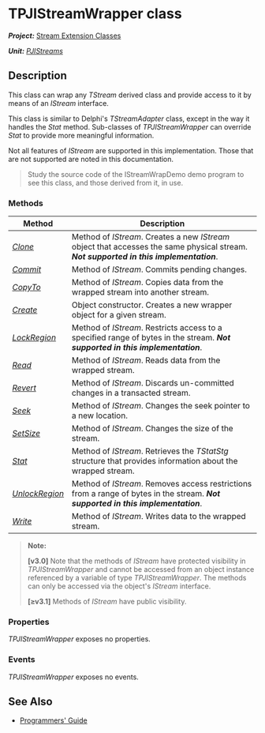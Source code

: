 # TPJIStreamWrapper class

***Project:*** [Stream Extension Classes](../API.md)

***Unit:*** [_PJIStreams_](./PJIStreams.md)

## Description

This class can wrap any _TStream_ derived class and provide access to it by means of an _IStream_ interface.

This class is similar to Delphi's _TStreamAdapter_ class, except in the way it handles the _Stat_ method. Sub-classes of _TPJIStreamWrapper_ can override _Stat_ to provide more meaningful information.

Not all features of _IStream_ are supported in this implementation. Those that are not supported are noted in this documentation.

> Study the source code of the IStreamWrapDemo demo program to see this class, and those derived from it, in use.

### Methods

| Method | Description |
|--------|-------------|
| [_Clone_](TPJIStreamWrapper-Clone.md) | Method of _IStream_. Creates a new _IStream_ object that accesses the same physical stream. ***Not supported in this implementation***. |
| [_Commit_](TPJIStreamWrapper-Commit.md) | Method of _IStream_. Commits pending changes. |
| [_CopyTo_](TPJIStreamWrapper-CopyTo.md) | Method of _IStream_. Copies data from the wrapped stream into another stream. |
| [_Create_](TPJIStreamWrapper-Create.md) | Object constructor. Creates a new wrapper object for a given stream. |
| [_LockRegion_](TPJIStreamWrapper-LockRegion.md) | Method of _IStream_. Restricts access to a specified range of bytes in the stream. ***Not supported in this implementation***. |
| [_Read_](TPJIStreamWrapper-Read.md) | Method of _IStream_. Reads data from the wrapped stream. |
| [_Revert_](TPJIStreamWrapper-Revert.md) | Method of _IStream_. Discards un-committed changes in a transacted stream. |
| [_Seek_](TPJIStreamWrapper-Seek.md) | Method of _IStream_. Changes the seek pointer to a new location. |
| [_SetSize_](TPJIStreamWrapper-SetSize.md) | Method of _IStream_. Changes the size of the stream. |
| [_Stat_](TPJIStreamWrapper-Stat.md) | Method of _IStream_. Retrieves the _TStatStg_ structure that provides information about the wrapped stream. |
| [_UnlockRegion_](TPJIStreamWrapper-UnlockRegion.md) | Method of _IStream_. Removes access restrictions from a range of bytes in the stream. ***Not supported in this implementation***. |
| [_Write_](TPJIStreamWrapper-Write.md) | Method of _IStream_. Writes data to the wrapped stream. |

> **Note:**
>
> **[v3.0]** Note that the methods of _IStream_ have protected visibility in _TPJIStreamWrapper_ and cannot be accessed from an object instance referenced by a variable of type _TPJIStreamWrapper_. The methods can only be accessed via the object's _IStream_ interface.
>
> **[≥v3.1]** Methods of _IStream_ have public visibility.

### Properties

_TPJIStreamWrapper_ exposes no properties.

### Events

_TPJIStreamWrapper_ exposes no events.

## See Also

* [Programmers' Guide](../API.md)
